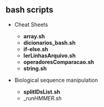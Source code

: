 ## bash scripts

- Cheat Sheets
  - __array.sh__
  - __dicionarios_bash.sh__
  - __if-else.sh__
  - __lerLinhasArquivo.sh__
  - __operadoresComparacao.sh__
  - __string.sh__

- Biological sequence manipulation
  - __splitIDsList.sh__
  - __runHMMER.sh_
